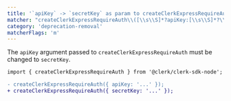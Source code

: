 ```yaml
---
title: '`apiKey` -> `secretKey` as param to createClerkExpressRequireAuth'
matcher: "createClerkExpressRequireAuth\\([\\s\\S]*?apiKey:[\\s\\S]*?\\)"
category: 'deprecation-removal'
matcherFlags: 'm'
---
```


The `apiKey` argument passed to `createClerkExpressRequireAuth` must be changed to `secretKey`.

```diff
import { createClerkExpressRequireAuth } from '@clerk/clerk-sdk-node';

- createClerkExpressRequireAuth({ apiKey: '...' });
+ createClerkExpressRequireAuth({ secretKey: '...' });
```
